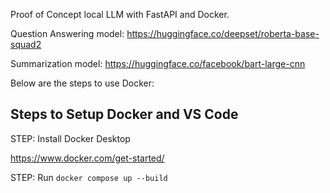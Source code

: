 Proof of Concept local LLM with FastAPI and Docker.

Question Answering model: https://huggingface.co/deepset/roberta-base-squad2

Summarization model: https://huggingface.co/facebook/bart-large-cnn

Below are the steps to use Docker:

## Steps to Setup Docker and VS Code

STEP: Install Docker Desktop

https://www.docker.com/get-started/

STEP: Run `docker compose up --build`